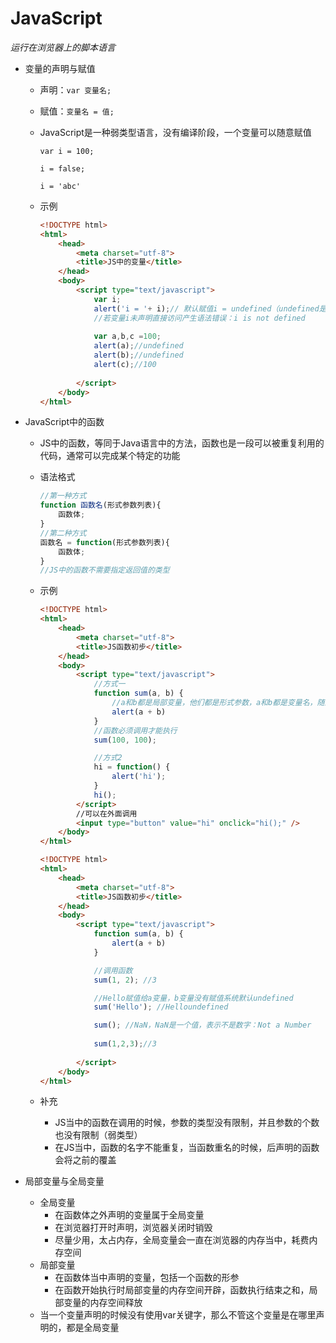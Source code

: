 # JavaScript

*运行在浏览器上的脚本语言*

- 变量的声明与赋值

  - 声明：`var 变量名;`

  - 赋值：`变量名 = 值;`

  - JavaScript是一种弱类型语言，没有编译阶段，一个变量可以随意赋值

    `var i = 100;`

    `i = false;`

    `i = 'abc'`

  - 示例

    ```html
    <!DOCTYPE html>
    <html>
    	<head>
    		<meta charset="utf-8">
    		<title>JS中的变量</title>
    	</head>
    	<body>
    		<script type="text/javascript">
    			var i;
    			alert('i = '+ i);// 默认赋值i = undefined（undefined是一个值）
    			//若变量i未声明直接访问产生语法错误：i is not defined
    			
    			var a,b,c =100;
    			alert(a);//undefined
    			alert(b);//undefined
    			alert(c);//100
    			
    		</script>
    	</body>
    </html>
    
    ```

    

- JavaScript中的函数

  - JS中的函数，等同于Java语言中的方法，函数也是一段可以被重复利用的代码，通常可以完成某个特定的功能

  - 语法格式

    ```javascript
    //第一种方式
    function 函数名(形式参数列表){
        函数体;
    }
    //第二种方式
    函数名 = function(形式参数列表){
        函数体;
    }
    //JS中的函数不需要指定返回值的类型
    ```

  - 示例

    ```html
    <!DOCTYPE html>
    <html>
    	<head>
    		<meta charset="utf-8">
    		<title>JS函数初步</title>
    	</head>
    	<body>
    		<script type="text/javascript">
    			//方式一
    			function sum(a, b) {
    				//a和b都是局部变量，他们都是形式参数，a和b都是变量名，随意取
    				alert(a + b)
    			}
    			//函数必须调用才能执行
    			sum(100, 100);
    
    			//方式2
    			hi = function() {
    				alert('hi');
    			}
    			hi();
    		</script>
    		//可以在外面调用
    		<input type="button" value="hi" onclick="hi();" />
    	</body>
    </html>
    
    ```

    ```html
    <!DOCTYPE html>
    <html>
    	<head>
    		<meta charset="utf-8">
    		<title>JS函数初步</title>
    	</head>
    	<body>
    		<script type="text/javascript">
    			function sum(a, b) {
    				alert(a + b)
    			}
    
    			//调用函数
    			sum(1, 2); //3
    
    			//Hello赋值给a变量，b变量没有赋值系统默认undefined
    			sum('Hello'); //Helloundefined
    
    			sum(); //NaN，NaN是一个值，表示不是数字：Not a Number
    			
    			sum(1,2,3);//3
    			
    		</script>
    	</body>
    </html>
    ```

  - 补充

    - JS当中的函数在调用的时候，参数的类型没有限制，并且参数的个数也没有限制（弱类型）
    - 在JS当中，函数的名字不能重复，当函数重名的时候，后声明的函数会将之前的覆盖

  

- 局部变量与全局变量
  - 全局变量
    - 在函数体之外声明的变量属于全局变量
    - 在浏览器打开时声明，浏览器关闭时销毁
    - 尽量少用，太占内存，全局变量会一直在浏览器的内存当中，耗费内存空间
  - 局部变量
    - 在函数体当中声明的变量，包括一个函数的形参
    - 在函数开始执行时局部变量的内存空间开辟，函数执行结束之和，局部变量的内存空间释放
  -  当一个变量声明的时候没有使用var关键字，那么不管这个变量是在哪里声明的，都是全局变量

